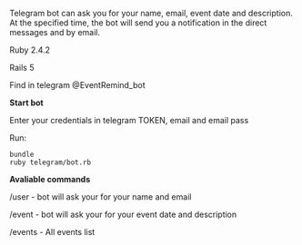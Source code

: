 Telegram bot can ask you for your name, email, event date and description. At the specified time, the bot will send you a notification in the direct messages and by email.


Ruby 2.4.2

Rails 5


Find in telegram @EventRemind_bot



**Start bot**

Enter your credentials in telegram TOKEN, email and email pass

Run:
```
bundle
ruby telegram/bot.rb
```



**Avaliable commands**

/user - bot will ask your for your name and email

/event - bot will ask your for your event date and description

/events - All events list
